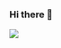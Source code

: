 ### Hi there 👋
<img src="https://capsule-render.vercel.app/api?type=venom&color=auto&height=300&section=header&text=KST's GitHub&fontSize=90" />
<!--
**tiga1207/tiga1207** is a ✨ _special_ ✨ repository because its `README.md` (this file) appears on your GitHub profile.

Here are some ideas to get you started:

- 🔭 I’m currently working on ...
- 🌱 I’m currently learning ...
- 👯 I’m looking to collaborate on ...
- 🤔 I’m looking for help with ...
- 💬 Ask me about ...
- 📫 How to reach me: ...
- 😄 Pronouns: ...
- ⚡ Fun fact: ...
-->
